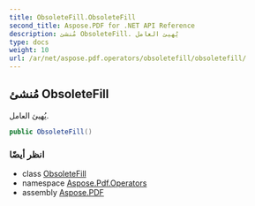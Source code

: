 ```yaml
---
title: ObsoleteFill.ObsoleteFill
second_title: Aspose.PDF for .NET API Reference
description: مُنشئ ObsoleteFill. يُهيئ العامل
type: docs
weight: 10
url: /ar/net/aspose.pdf.operators/obsoletefill/obsoletefill/
---
```

## مُنشئ ObsoleteFill

يُهيئ العامل.

```csharp
public ObsoleteFill()
```

### انظر أيضًا

* class [ObsoleteFill](../)
* namespace [Aspose.Pdf.Operators](../../../aspose.pdf.operators/)
* assembly [Aspose.PDF](../../../)